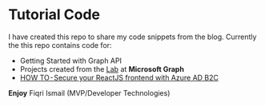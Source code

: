# Tutorial Code


I have created this repo to share my code snippets from the blog. Currently the this repo contains code for:

  - Getting Started with Graph API
  - Projects created from the  [Lab](https://github.com/microsoftgraph/msgraph-training-aspnetmvcapp/blob/master/Lab.md) at **Microsoft Graph**
  - [HOW TO - Secure your ReactJS frontend with Azure AD B2C](https://medium.com/@fiqriismail/how-to-secure-your-reactjs-frontend-with-azure-ad-b2c-8fd165f602e8) 


**Enjoy**
Fiqri Ismail (MVP/Developer Technologies)